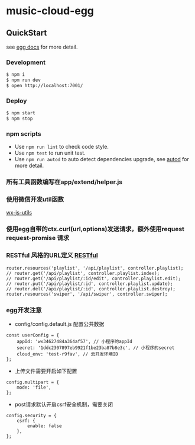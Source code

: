 # music-cloud-egg



## QuickStart

<!-- add docs here for user -->

see [egg docs][egg] for more detail.

### Development

```bash
$ npm i
$ npm run dev
$ open http://localhost:7001/
```

### Deploy

```bash
$ npm start
$ npm stop
```

### npm scripts

- Use `npm run lint` to check code style.
- Use `npm test` to run unit test.
- Use `npm run autod` to auto detect dependencies upgrade, see [autod](https://www.npmjs.com/package/autod) for more detail.


[egg]: https://eggjs.org

### 所有工具函数编写在app/extend/helper.js

### 使用微信开发util函数 
[wx-js-utils](https://github.com/lcxfs1991/wx-js-utils)

### 使用egg自带的ctx.curl(url,options)发送请求，额外使用request request-promise 请求

### RESTful 风格的URL定义 [RESTful](https://eggjs.org/zh-cn/basics/router.html#restful-%E9%A3%8E%E6%A0%BC%E7%9A%84-url-%E5%AE%9A%E4%B9%89)
```
router.resources('playlist', '/api/playlist', controller.playlist);
// router.get('/api/playlist', controller.playlist.index);
// router.get('/api/playlist/:id/edit', controller.playlist.edit);
// router.put('/api/playlist/:id', controller.playlist.update);
// router.del('/api/playlist/:id', controller.playlist.destroy);
router.resources('swiper', '/api/swiper', controller.swiper);
```

### egg开发注意
- config/config.default.js 配置公共数据
```
const userConfig = {
    appId: 'wx34627484a364af57', // 小程序的appId
    secret: '1ddc2307897eb9921f1be23ba87b8e3c', // 小程序的secret
    cloud_env: 'test-r9fav', // 云开发环境ID
};
```
- 上传文件需要开启如下配置
```
config.multipart = {
    mode: 'file',
};
```
- post请求默认开启csrf安全机制，需要关闭 
```
config.security = {
    csrf: {
        enable: false
    },
};
```
